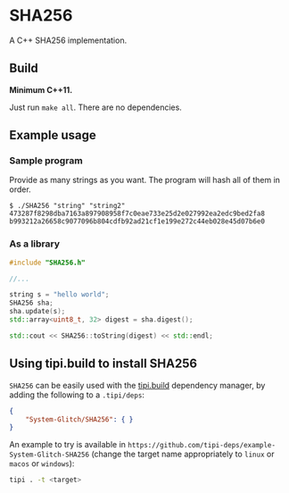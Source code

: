 # SHA256

A C++ SHA256 implementation.

## Build

**Minimum C++11.**

Just run `make all`. There are no dependencies.

## Example usage

### Sample program

Provide as many strings as you want. The program will hash all of them in order.

```
$ ./SHA256 "string" "string2"
473287f8298dba7163a897908958f7c0eae733e25d2e027992ea2edc9bed2fa8
b993212a26658c9077096b804cdfb92ad21cf1e199e272c44eb028e45d07b6e0
```

### As a library

```cpp
#include "SHA256.h"

//...

string s = "hello world";
SHA256 sha;
sha.update(s);
std::array<uint8_t, 32> digest = sha.digest();

std::cout << SHA256::toString(digest) << std::endl;
```

## Using tipi.build to install SHA256

`SHA256` can be easily used with the [tipi.build](https://tipi.build) dependency manager, by adding the following to a `.tipi/deps`:

```json
{
    "System-Glitch/SHA256": { }
}
```

An example to try is available in `https://github.com/tipi-deps/example-System-Glitch-SHA256` (change the target name appropriately to `linux` or `macos` or `windows`):

```bash
tipi . -t <target>
```

